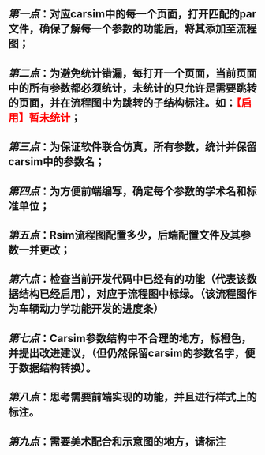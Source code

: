 ## *第一点*：对应carsim中的每一个页面，打开匹配的par文件，确保了解每一个参数的功能后，将其添加至流程图；
## *第二点*：为避免统计错漏，每打开一个页面，当前页面中的所有参数都必须统计，未统计的只允许是需要跳转的页面，并在流程图中为跳转的子结构标注。如：<c style="color: red;">【启用】暂未统计</c>；
## *第三点*：为保证软件联合仿真，所有参数，统计并保留carsim中的参数名；
## *第四点*：为方便前端编写，确定每个参数的学术名和标准单位；
## *第五点*：Rsim流程图配置多少，后端配置文件及其参数一并更改；
## *第六点*：检查当前开发代码中已经有的功能（代表该数据结构已经启用），对应于流程图中标绿。（该流程图作为车辆动力学功能开发的进度条）
## *第七点*：Carsim参数结构中不合理的地方，标橙色，并提出改进建议，（但仍然保留carsim的参数名字，便于数据结构转换）。
## *第八点*：思考需要前端实现的功能，并且进行样式上的标注。
## *第九点*：需要美术配合和示意图的地方，请标注

